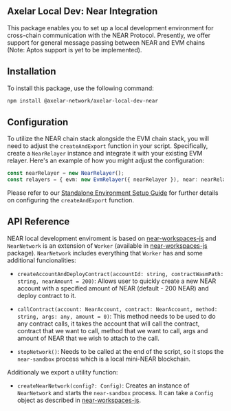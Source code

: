 ## Axelar Local Dev: Near Integration

This package enables you to set up a local development environment for cross-chain communication with the NEAR Protocol. Presently, we offer support for general message passing between NEAR and EVM chains (Note: Aptos support is yet to be implemented).

## Installation

To install this package, use the following command:

```bash
npm install @axelar-network/axelar-local-dev-near
```

## Configuration

To utilize the NEAR chain stack alongside the EVM chain stack, you will need to adjust the `createAndExport` function in your script. Specifically, create a `NearRelayer` instance and integrate it with your existing EVM relayer. Here's an example of how you might adjust the configuration:

```ts
const nearRelayer = new NearRelayer();
const relayers = { evm: new EvmRelayer({ nearRelayer }), near: nearRelayer };
```

Please refer to our [Standalone Environment Setup Guide](../../docs/guide_create_and_exports.md) for further details on configuring the `createAndExport` function.

## API Reference

NEAR local development enviroment is based on [near-workspaces-js](https://github.com/near/workspaces-js) and `NearNetwork` is an extension of `Worker` (available in [near-workspaces-js](https://github.com/near/workspaces-js) package). `NearNetwork` includes everything that `Worker` has and some additional funcionalities:

- `createAccountAndDeployContract(accountId: string, contractWasmPath: string, nearAmount = 200)`: Allows user to quickly create a new NEAR account with a specified amount of NEAR (default - 200 NEAR) and deploy contract to it.

- `callContract(account: NearAccount, contract: NearAccount, method: string, args: any, amount = 0)`: This method needs to be used to do any contract calls, it takes the account that will call the contract, contract that we want to call, method that we want to call, args and amount of NEAR that we wish to attach to the call.

- `stopNetwork()`: Needs to be called at the end of the script, so it stops the `near-sandbox` process which is a local mini-NEAR blockchain.

Additionaly we export a utility function:

- `createNearNetwork(config?: Config)`: Creates an instance of `NearNetwork` and starts the `near-sandbox` process. It can take a `Config` object as described in [near-workspaces-js](https://github.com/near/workspaces-js).
